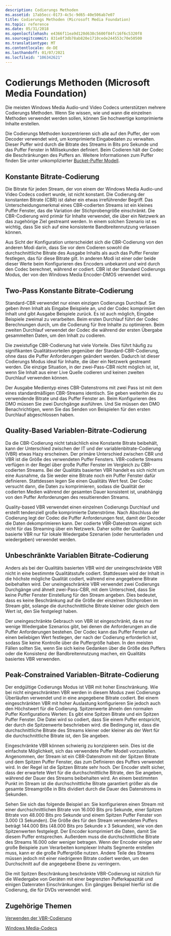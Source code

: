 ```yaml
---
description: Codierungs Methoden
ms.assetid: 17ab5ecc-0173-4c5c-9d65-40e506ab7e07
title: Codierungs Methoden (Microsoft Media Foundation)
ms.topic: reference
ms.date: 05/31/2018
ms.openlocfilehash: e4366f11ea9d120d638c5600f84fc16f6c5320f8
ms.sourcegitcommit: 831e8f3db78ab820e1710cede244553c70e50500
ms.translationtype: MT
ms.contentlocale: de-DE
ms.lasthandoff: 01/07/2021
ms.locfileid: "106342621"
---
```

# <a name="encoding-methods-microsoft-media-foundation"></a>Codierungs Methoden (Microsoft Media Foundation)

Die meisten Windows Media Audio-und Video Codecs unterstützen mehrere Codierungs Methoden. Wenn Sie wissen, wie und wann die einzelnen Methoden verwendet werden sollen, können Sie hochwertige komprimierte Inhalte erstellen.

Die Codierungs Methoden konzentrieren sich alle auf den Puffer, der vom Decoder verwendet wird, um komprimierte Eingabedaten zu verwalten. Dieser Puffer wird durch die Bitrate des Streams in Bits pro Sekunde und das Puffer Fenster in Millisekunden definiert. Beim Codieren hält der Codec die Beschränkungen des Puffers an. Weitere Informationen zum Puffer finden Sie unter unkomplizierter [Bucket-Puffer Modell](the-leaky-bucket-buffer-model.md).

## <a name="constant-bit-rate-encoding"></a>Konstante Bitrate-Codierung

Die Bitrate für jeden Stream, der von einem der Windows Media Audio-und Video Codecs codiert wurde, ist nicht konstant. Die Codierung der konstanten Bitrate (CBR) ist daher ein etwas irreführender Begriff. Das Unterscheidungsmerkmal eines CBR-codierten Streams ist ein kleines Puffer Fenster, das die Variation der Stichprobengröße einschränkt. Die CBR-Codierung wird primär für Inhalte verwendet, die über ein Netzwerk an das zugehörige Ziel gestreamt werden. In einem solchen Szenario ist es wichtig, dass Sie sich auf eine konsistente Bandbreitennutzung verlassen können.

Aus Sicht der Konfiguration unterscheidet sich die CBR-Codierung von den anderen Modi darin, dass Sie vor dem Codieren sowohl die durchschnittliche Bitrate des Ausgabe Inhalts als auch das Puffer Fenster festlegen, das für diese Bitrate gilt. In anderen Modi ist einer oder beide dieser Werte beim Konfigurieren des Encoders unbekannt und wird durch den Codec berechnet, während er codiert. CBR ist der Standard Codierungs Modus, der von den Windows Media Encoder-DMOS verwendet wird.

## <a name="two-pass-constant-bit-rate-encoding"></a>Two-Pass Konstante Bitrate-Codierung

Standard-CBR verwendet nur einen einzigen Codierungs Durchlauf. Sie geben ihren Inhalt als Eingabe Beispiele an, und der Codec komprimiert den Inhalt und gibt Ausgabe Beispiele zurück. Es ist auch möglich, Eingabe Beispiele zweimal zu verarbeiten. Beim ersten Durchlauf führt der Codec Berechnungen durch, um die Codierung für Ihre Inhalte zu optimieren. Beim zweiten Durchlauf verwendet der Codec die während der ersten Übergabe gesammelten Daten, um den Inhalt zu codieren.

Die zweistufige CBR-Codierung hat viele Vorteile. Dies führt häufig zu signifikanten Qualitätsvorteilen gegenüber der Standard-CBR-Codierung, ohne dass die Puffer Anforderungen geändert werden. Dadurch ist dieser Codierungs Modus ideal für Inhalte, die über ein Netzwerk gestreamt werden. Die einzige Situation, in der zwei-Pass-CBR nicht möglich ist, ist, wenn Sie Inhalt aus einer Live Quelle codieren und keinen zweiten Durchlauf verwenden können.

Der Ausgabe Medientyp eines CBR-Datenstroms mit zwei Pass ist mit dem eines standardmäßigen CBR-Streams identisch. Sie geben weiterhin die zu verwendende Bitrate und das Puffer Fenster an. Beim Konfigurieren des DMO müssen Sie zwei Durchgänge ausführen. Und Sie müssen den DMO Benachrichtigen, wenn Sie das Senden von Beispielen für den ersten Durchlauf abgeschlossen haben.

## <a name="quality-based-variable-bit-rate-encoding"></a>Quality-Based Variablen-Bitrate-Codierung

Da die CBR-Codierung nicht tatsächlich eine Konstante Bitrate beibehält, kann der Unterschied zwischen der IT und der variablenbitrate-Codierung (VBR) etwas Hazy erscheinen. Der primäre Unterschied zwischen CBR und VBR ist die Größe des verwendeten Puffer Fensters. VBR-codierte Streams verfügen in der Regel über große Puffer Fenster im Vergleich zu CBR-codierten Streams. Bei der Qualitäts basierten VBR handelt es sich nicht um eine Ausnahme, da Sie weder eine Bitrate noch ein Puffer Fenster dafür definieren. Stattdessen legen Sie einen Qualitäts Wert fest. Der Codec versucht dann, die Daten zu komprimieren, sodass die Qualität der codierten Medien während der gesamten Dauer konsistent ist, unabhängig von den Puffer Anforderungen des resultierenden Streams.

Quality-based VBR verwendet einen einzelnen Codierungs Durchlauf und erstellt tendenziell große komprimierte Datenströme. Nach Abschluss der Codierung legt der Codec die Puffer Anforderungen fest, damit der Decoder die Daten dekomprimieren kann. Der codierte VBR-Datenstrom eignet sich nicht für das Streaming über ein Netzwerk. Daher sollte der Qualitäts basierte VBR nur für lokale Wiedergabe Szenarien (oder herunterladen und wiedergeben) verwendet werden.

## <a name="unconstrained-variable-bit-rate-encoding"></a>Unbeschränkte Variablen Bitrate-Codierung

Anders als bei der Qualitäts basierten VBR wird der uneingeschränkte VBR nicht in eine bestimmte Qualitätsstufe codiert. Stattdessen wird der Inhalt in die höchste mögliche Qualität codiert, während eine angegebene Bitrate beibehalten wird. Der uneingeschränkte VBR verwendet zwei Codierungs Durchgänge und ähnelt zwei-Pass-CBR, mit dem Unterschied, dass Sie keine Puffer Fenster Einstellung für den Stream angeben. Dies bedeutet, dass es keine Beschränkung auf die Größe der einzelnen Stichproben im Stream gibt, solange die durchschnittliche Bitrate kleiner oder gleich dem Wert ist, den Sie festgelegt haben.

Der uneingeschränkte Gebrauch von VBR ist eingeschränkt, da es nur wenige Wiedergabe Szenarios gibt, bei denen die Anforderungen an die Puffer Anforderungen bestehen. Der Codec kann das Puffer Fenster auf einen beliebigen Wert festlegen, der nach der Codierung erforderlich ist, sodass Sie keine Kontrolle über die Puffergröße haben. In den meisten Fällen sollten Sie, wenn Sie sich keine Gedanken über die Größe des Puffers oder die Konsistenz der Bandbreitennutzung machen, ein Qualitäts basiertes VBR verwenden.

## <a name="peak-constrained-variable-bit-rate-encoding"></a>Peak-Constrained Variablen-Bitrate-Codierung

Der endgültige Codierungs Modus ist VBR mit hoher Einschränkung. Wie bei nicht eingeschränkten VBR werden in diesem Modus zwei Codierungs Überläufen verwendet und in eine angegebene Bitrate codiert. Bei einem eingeschränkten VBR mit hoher Auslastung konfigurieren Sie jedoch auch den Höchstwert für die Codierung. Spitzenwerte ähneln den normalen Puffer Konfigurations Werten: Es gibt eine Spitzen Bitrate und ein Spitzen Puffer Fenster. Die Datei wird so codiert, dass Sie einem Puffer entspricht, der durch die Spitzenwerte beschrieben wird. die Bedingung ist, dass die durchschnittliche Bitrate des Streams kleiner oder kleiner als der Wert für die durchschnittliche Bitrate ist, den Sie angeben.

Eingeschränkte VBR können schwierig zu konzipieren sein. Dies ist die einfachste Möglichkeit, sich das verwendete Puffer Modell vorzustellen. Angenommen, der Stream ist ein CBR-Datenstrom mit der Spitzen Bitrate und dem Spitzen Puffer Fenster, das zum Definieren des Puffers verwendet wird. In der Regel ist die Spitzen Bitrate sehr hoch. Der Encoder stellt sicher, dass der erwartete Wert für die durchschnittliche Bitrate, den Sie angeben, während der Dauer des Streams beibehalten wird. An einem bestimmten Punkt im Stream ist die durchschnittliche Bitrate garantiert größer als die gesamte Streamgröße in Bits dividiert durch die Dauer des Datenstroms in Sekunden.

Sehen Sie sich das folgende Beispiel an: Sie konfigurieren einen Stream mit einer durchschnittlichen Bitrate von 16.000 Bits pro Sekunde, einer Spitzen Bitrate von 48.000 Bits pro Sekunde und einem Spitzen Puffer Fenster von 3.000 (3 Sekunden). Die Größe des für den Stream verwendeten Puffers beträgt 144.000 Bits (48.000 Bits pro Sekunde x 3 Sekunden), wie von den Spitzenwerten festgelegt. Der Encoder komprimiert die Daten, damit Sie diesem Puffer entsprechen. Außerdem muss die durchschnittliche Bitrate des Streams 16.000 oder weniger betragen. Wenn der Encoder einige sehr große Beispiele zum Verarbeiten komplexer Inhalts Segmente erstellen muss, kann er die große Puffergröße nutzen. Andere Teile des Streams müssen jedoch mit einer niedrigeren Bitrate codiert werden, um den Durchschnitt auf die angegebene Ebene zu verringern.

Die mit Spitzen Beschränkung beschränkte VBR-Codierung ist nützlich für die Wiedergabe von Geräten mit einer begrenzten Pufferkapazität und einigen Datenraten Einschränkungen. Ein gängiges Beispiel hierfür ist die Codierung, die für DVDs verwendet wird.

## <a name="related-topics"></a>Zugehörige Themen

<dl> <dt>

[Verwenden der VBR-Codierung](usingvbrencoding.md)
</dt> <dt>

[Windows Media-Codecs](windows-media-codecs.md)
</dt> </dl>

 

 



